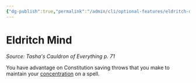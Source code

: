 ```yaml
---
{"dg-publish":true,"permalink":"/admin/cli/optional-features/eldritch-mind-tce/","tags":["compendium/src/5e/tce","optional-feature/ei"],"updated":"2025-01-11T15:32:21.826+00:00"}
---
```


# Eldritch Mind
*Source: Tasha's Cauldron of Everything p. 71*  

You have advantage on Constitution saving throws that you make to maintain your [concentration](/3-Mechanics/CLI/rules/conditions.md#concentration) on a spell.